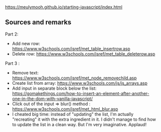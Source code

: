 https://meulymooh.github.io/starting-javascript/index.html

## Sources and remarks

Part 2:
- Add new row: https://www.w3schools.com/jsref/met_table_insertrow.asp
- Delete row: https://www.w3schools.com/jsref/met_table_deleterow.asp

Part 3 :
- Remove text: https://www.w3schools.com/jsref/met_node_removechild.asp
- Create list from array: https://www.w3schools.com/js/js_arrays.asp
- Add input in separate block below the list: https://gomakethings.com/how-to-insert-an-element-after-another-one-in-the-dom-with-vanilla-javascript/
- Click out of the input => blur() method : https://www.w3schools.com/jsref/met_html_blur.asp
- I cheated big time: instead of "updating" the list, I'm actually "recreating" it with the extra ingredient in it. I didn't manage to find how to update the list in a clean way. But I'm very imaginative. Applaud!